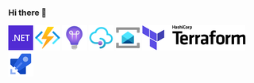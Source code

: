 ### Hi there 🍃

![](net.png) ![](fa.png) ![](am.png) ![](apim.png) ![](sb.png) ![](tf.png) ![](azPipelines.png)
